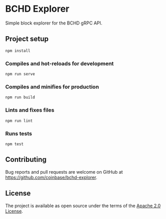# BCHD Explorer

Simple block explorer for the BCHD gRPC API.

## Project setup
```
npm install
```

### Compiles and hot-reloads for development
```
npm run serve
```

### Compiles and minifies for production
```
npm run build
```

### Lints and fixes files
```
npm run lint
```

### Runs tests
```
npm test
```

## Contributing

Bug reports and pull requests are welcome on GitHub at https://github.com/coinbase/bchd-explorer.

## License

The project is available as open source under the terms of the [Apache 2.0 License](https://opensource.org/licenses/Apache-2.0).
